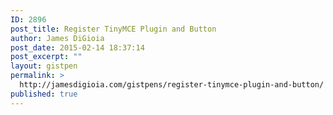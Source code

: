 ```yaml
---
ID: 2896
post_title: Register TinyMCE Plugin and Button
author: James DiGioia
post_date: 2015-02-14 18:37:14
post_excerpt: ""
layout: gistpen
permalink: >
  http://jamesdigioia.com/gistpens/register-tinymce-plugin-and-button/
published: true
---
```

